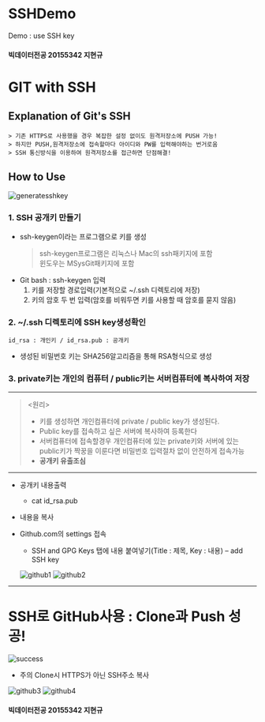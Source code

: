 # SSHDemo
Demo : use SSH key


#### 빅데이터전공 20155342 지현규   
GIT with SSH  
=============================
Explanation of Git's SSH
------------------------
```Secure Shell을 이용하여 로그인 없이 원격저장소 사용하기 
> 기존 HTTPS로 사용했을 경우 복잡한 설정 없이도 원격저장소에 PUSH 가능!  
> 하지만 PUSH,원격저장소에 접속할마다 아이디와 PW를 입력해야하는 번거로움  
> SSH 통신방식을 이용하여 원격저장소를 접근하면 단점해결!  
```
## How to Use
![generatesshkey](https://user-images.githubusercontent.com/43162502/49690154-72c11c00-fb6f-11e8-97e9-2d372eaa2863.png)

### 1. SSH 공개키 만들기
* ssh-keygen이라는 프로그램으로 키를 생성
  > ssh-keygen프로그램은 리눅스나 Mac의 ssh패키지에 포함    
  > 윈도우는 MSysGit패키지에 포함 
* Git bash : ssh-keygen 입력
  1. 키를 저장할 경로입력(기본적으로 ~/.ssh 디렉토리에 저장)  
  2. 키의 암호 두 번 입력(암호를 비워두면 키를 사용할 때 암호를 묻지 않음) 
### 2.	~/.ssh 디렉토리에 SSH key생성확인
```id_rsa : 개인키 / id_rsa.pub : 공개키```
-	생성된 비밀번호 키는 SHA256알고리즘을 통해 RSA형식으로 생성
### 3.	private키는 개인의 컴퓨터 / public키는 서버컴퓨터에 복사하여 저장
----------------------------------------------------------------------
> <원리>  
> -	키를 생성하면 개인컴퓨터에 private / public key가 생성된다.  
> -	Public key를 접속하고 싶은 서버에 복사하여 등록한다 
> -	서버컴퓨터에 접속할경우 개인컴퓨터에 있는 private키와 서버에 있는 public키가 짝꿍을 이룬다면 비밀번호 입력절차 없이 안전하게 접속가능  
> - __공개키 유출조심__
----------------------------------------------------------------------
* 공개키 내용출력
  +	cat id_rsa.pub
* 내용을 복사
* Github.com의 settings 접속
   + SSH and GPG Keys 탭에 내용 붙여넣기(Title : 제목, Key : 내용) – add SSH key
   
   ![github1](https://user-images.githubusercontent.com/43162502/49690157-7bb1ed80-fb6f-11e8-8a5c-b1402aa79355.png)
![github2](https://user-images.githubusercontent.com/43162502/49690159-7e144780-fb6f-11e8-92f3-77265c4bff66.png)



----------------------------------------------------------------------
# SSH로 GitHub사용 : Clone과 Push 성공!

![success](https://user-images.githubusercontent.com/43162502/49690156-79e82a00-fb6f-11e8-90e0-42c7a3851dbb.png)

* 주의 Clone시 HTTPS가 아닌 SSH주소 복사

![github3](https://user-images.githubusercontent.com/43162502/49690160-7f457480-fb6f-11e8-8b14-feefa3b6fd09.png)
![github4](https://user-images.githubusercontent.com/43162502/49690162-8076a180-fb6f-11e8-9ae0-857e540890bf.png)

#### 빅데이터전공 20155342 지현규   
